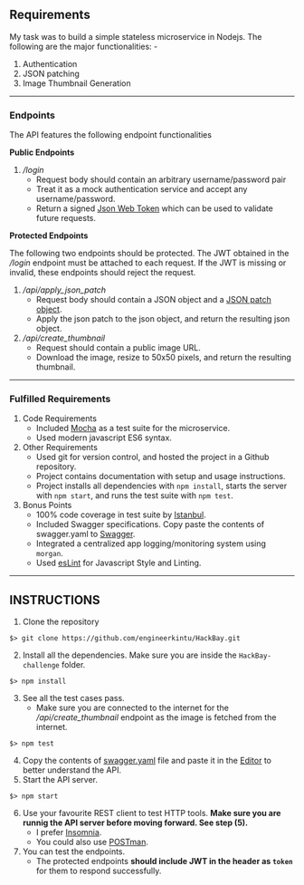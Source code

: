 ## Requirements  
My task was to build a simple stateless microservice in Nodejs.
The following are the major functionalities: -
1. Authentication
2. JSON patching
3. Image Thumbnail Generation
___

### Endpoints
The API features the following endpoint functionalities  

**Public Endpoints**  
1. */login*
    * Request body should contain an arbitrary username/password pair
    * Treat it as a mock authentication service and accept any username/password.
    * Return a signed [Json Web Token](https://jwt.io/) which can be used to validate future requests.

**Protected Endpoints**  

The following two endpoints should be protected. The JWT obtained in the _/login_ endpoint must be attached to each request.  If the JWT is missing or invalid, these endpoints should reject the request.
1. */api/apply_json_patch*
    * Request body should contain a JSON object and a [JSON patch object](http://jsonpatch.com/).
    * Apply the json patch to the json object, and return the resulting json object.
2. */api/create_thumbnail*
    * Request should contain a public image URL.
    * Download the image, resize to 50x50 pixels, and return the resulting thumbnail.
___

### Fulfilled Requirements  
1. Code Requirements
    * Included [Mocha](https://mochajs.org/) as a test suite for the microservice.
    * Used modern javascript ES6 syntax.
2. Other Requirements
    * Used git for version control, and hosted the project in a Github repository.
    * Project contains documentation with setup and usage instructions.
    * Project installs all dependencies with `npm install`, starts the server with `npm start`, and runs the test suite with `npm test`.
3. Bonus Points
    * 100% code coverage in test suite by [Istanbul](https://github.com/gotwarlost/istanbul).
    * Included Swagger specifications. Copy paste the contents of swagger.yaml to [Swagger](http://editor.swagger.io).
    * Integrated a centralized app logging/monitoring system using `morgan`.
    * Used [esLint](https://eslint.org) for Javascript Style and Linting.
   
___

## INSTRUCTIONS
1. Clone the repository
  ```
  $> git clone https://github.com/engineerkintu/HackBay.git
  ```
2. Install all the dependencies. Make sure you are inside the `HackBay-challenge` folder.
  ```
  $> npm install
  ```
3. See all the test cases pass.
    * Make sure you are connected to the internet for the */api/create_thumbnail* endpoint as the image is fetched from the internet.
  ```
  $> npm test
  ```
4. Copy the contents of [swagger.yaml](./swagger.yaml) file and paste it in the [Editor](http://editor.swagger.io) to better understand the API.
5. Start the API server.
  ```
  $> npm start
  ```
6. Use your favourite REST client to test HTTP tools. **Make sure you are runnig the API server before moving forward. See step (5).**
    * I prefer [Insomnia](https://insomnia.rest). 
    * You could also use [POSTman](https://www.getpostman.com).
7. You can test the endpoints.
    * The protected endpoints **should include JWT in the header as `token`** for them to respond successfully.
